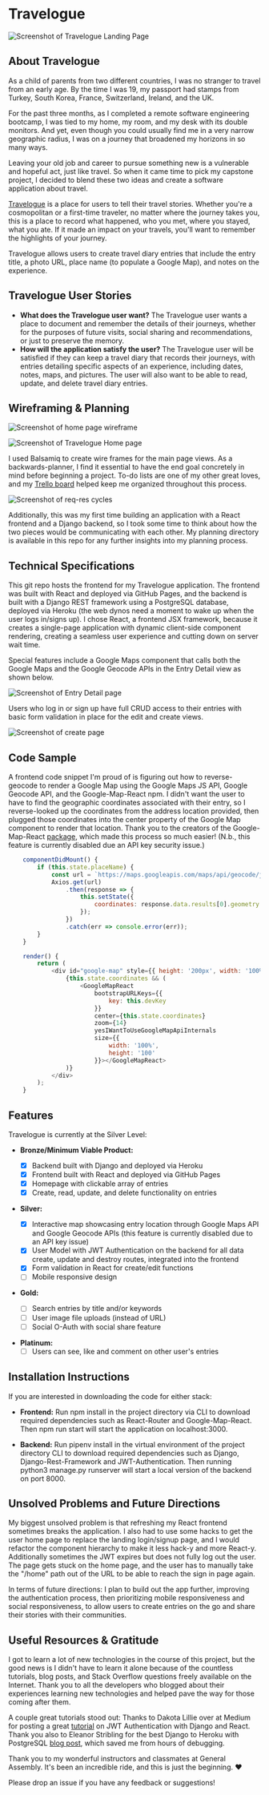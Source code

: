 # Travelogue

![Screenshot of Travelogue Landing Page](Planning/Screenshots/travelogue_login.png)

## About Travelogue

As a child of parents from two different countries, I was no stranger to travel from an early age. By the time I was 19, my passport had stamps from Turkey, South Korea, France, Switzerland, Ireland, and the UK.

For the past three months, as I completed a remote software engineering bootcamp, I was tied to my home, my room, and my desk with its double monitors. And yet, even though you could usually find me in a very narrow geographic radius, I was on a journey that broadened my horizons in so many ways.

Leaving your old job and career to pursue something new is a vulnerable and hopeful act, just like travel. So when it came time to pick my capstone project, I decided to blend these two ideas and create a software application about travel.

[Travelogue](https://esin87.github.io/travelogue/) is a place for users to tell their travel stories. Whether you're a cosmopolitan or a first-time traveler, no matter where the journey takes you, this is a place to record what happened, who you met, where you stayed, what you ate. If it made an impact on your travels, you'll want to remember the highlights of your journey.

Travelogue allows users to create travel diary entries that include the entry title, a photo URL, place name (to populate a Google Map), and notes on the experience.

## Travelogue User Stories

-   **What does the Travelogue user want?** The Travelogue user wants a place to document and remember the details of their journeys, whether for the purposes of future visits, social sharing and recommendations, or just to preserve the memory.
-   **How will the application satisfy the user?** The Travelogue user will be satisfied if they can keep a travel diary that records their journeys, with entries detailing specific aspects of an experience, including dates, notes, maps, and pictures. The user will also want to be able to read, update, and delete travel diary entries.

## Wireframing & Planning

![Screenshot of home page wireframe](Planning/TRAVELOGUE_WIREFRAMES/User_Home.png)

![Screenshot of Travelogue Home page](Planning/Screenshots/travelogue_home.png)

I used Balsamiq to create wire frames for the main page views. As a backwards-planner, I find it essential to have the end goal concretely in mind before beginning a project. To-do lists are one of my other great loves, and my [Trello board](https://trello.com/b/jcfMg5Mh/travelogue) helped keep me organized throughout this process.

![Screenshot of req-res cycles](Planning/Travelogue_Planning_Slides/Travelogue_Planning_Slides.014.jpeg)

Additionally, this was my first time building an application with a React frontend and a Django backend, so I took some time to think about how the two pieces would be communicating with each other. My planning directory is available in this repo for any further insights into my planning process.

## Technical Specifications

This git repo hosts the frontend for my Travelogue application. The frontend was built with React and deployed via GitHub Pages, and the backend is built with a Django REST framework using a PostgreSQL database, deployed via Heroku (the web dynos need a moment to wake up when the user logs in/signs up). I chose React, a frontend JSX framework, because it creates a single-page application with dynamic client-side component rendering, creating a seamless user experience and cutting down on server wait time.

Special features include a Google Maps component that calls both the Google Maps and the Google Geocode APIs in the Entry Detail view as shown below.

![Screenshot of Entry Detail page](Planning/Screenshots/travelogue_entrydetail.png)

Users who log in or sign up have full CRUD access to their entries with basic form validation in place for the edit and create views.

![Screenshot of create page](Planning/Screenshots/travelogue_create.png)

## Code Sample

A frontend code snippet I'm proud of is figuring out how to reverse-geocode to render a Google Map using the Google Maps JS API, Google Geocode API, and the Google-Map-React npm. I didn't want the user to have to find the geographic coordinates associated with their entry, so I reverse-looked up the coordinates from the address location provided, then plugged those coordinates into the center property of the Google Map component to render that location. Thank you to the creators of the Google-Map-React [package](https://github.com/google-map-react/google-map-react), which made this process so much easier! (N.b., this feature is currently disabled due an API key security issue.)

```javascript
	componentDidMount() {
		if (this.state.placeName) {
			const url = `https://maps.googleapis.com/maps/api/geocode/json?address=${this.props.placeName}&key=${this.devKey}`;
			Axios.get(url)
				.then(response => {
					this.setState({
						coordinates: response.data.results[0].geometry.location
					});
				})
				.catch(err => console.error(err));
		}
	}

	render() {
		return (
			<div id="google-map" style={{ height: '200px', width: '100%' }}>
				{this.state.coordinates && (
					<GoogleMapReact
						bootstrapURLKeys={{
							key: this.devKey
						}}
						center={this.state.coordinates}
						zoom={14}
						yesIWantToUseGoogleMapApiInternals
						size={{
							width: '100%',
							height: '100'
						}}></GoogleMapReact>
				)}
			</div>
		);
	}
```

## Features

Travelogue is currently at the Silver Level:

-   **Bronze/Minimum Viable Product:**

    -   [x] Backend built with Django and deployed via Heroku
    -   [x] Frontend built with React and deployed via GitHub Pages
    -   [x] Homepage with clickable array of entries
    -   [x] Create, read, update, and delete functionality on entries

-   **Silver:**

    -   [x] Interactive map showcasing entry location through Google Maps API and Google Geocode APIs (this feature is currently disabled due to an API key issue)
    -   [x] User Model with JWT Authentication on the backend for all data create, update and destroy routes, integrated into the frontend
    -   [x] Form validation in React for create/edit functions
    -   [ ] Mobile responsive design

*   **Gold:**

    -   [ ] Search entries by title and/or keywords
    -   [ ] User image file uploads (instead of URL)
    -   [ ] Social O-Auth with social share feature

-   **Platinum:**
    -   [ ] Users can see, like and comment on other user's entries

## Installation Instructions

If you are interested in downloading the code for either stack:

-   **Frontend:** Run npm install in the project directory via CLI to download required dependencies such as React-Router and Google-Map-React. Then npm run start will start the application on localhost:3000.

-   **Backend:** Run pipenv install in the virtual environment of the project directory CLI to download required dependencies such as Django, Django-Rest-Framework and JWT-Authentication. Then running python3 manage.py runserver will start a local version of the backend on port 8000.

## Unsolved Problems and Future Directions

My biggest unsolved problem is that refreshing my React frontend sometimes breaks the application. I also had to use some hacks to get the user home page to replace the landing login/signup page, and I would refactor the component hierarchy to make it less hack-y and more React-y. Additionally sometimes the JWT expires but does not fully log out the user. The page gets stuck on the home page, and the user has to manually take the "/home" path out of the URL to be able to reach the sign in page again.

In terms of future directions: I plan to build out the app further, improving the authentication process, then prioritizing mobile responsiveness and social responsiveness, to allow users to create entries on the go and share their stories with their communities.

## Useful Resources & Gratitude

I got to learn a lot of new technologies in the course of this project, but the good news is I didn't have to learn it alone because of the countless tutorials, blog posts, and Stack Overflow questions freely available on the Internet. Thank you to all the developers who blogged about their experiences learning new technologies and helped pave the way for those coming after them.

A couple great tutorials stood out: Thanks to Dakota Lillie over at Medium for posting a great [tutorial](https://medium.com/@dakota.lillie/django-react-jwt-authentication-5015ee00ef9a) on JWT Authentication with Django and React. Thank you also to Eleanor Stribling for the best Django to Heroku with PostgreSQL [blog post](https://medium.com/agatha-codes/9-straightforward-steps-for-deploying-your-django-app-with-heroku-82b952652fb4), which saved me from hours of debugging.

Thank you to my wonderful instructors and classmates at General Assembly. It's been an incredible ride, and this is just the beginning. &hearts;

Please drop an issue if you have any feedback or suggestions!
